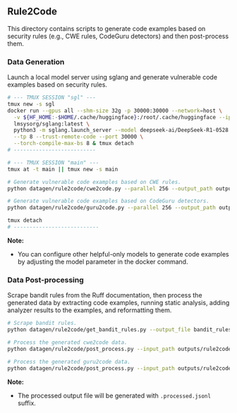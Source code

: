## Rule2Code

This directory contains scripts to generate code examples based on security rules (e.g., CWE rules, CodeGuru detectors) and then post-process them.

### Data Generation

Launch a local model server using sglang and generate vulnerable code examples based on security rules.

```bash
# --- TMUX SESSION "sgl" ---
tmux new -s sgl
docker run --gpus all --shm-size 32g -p 30000:30000 --network=host \
  -v ${HF_HOME:-$HOME/.cache/huggingface}:/root/.cache/huggingface --ipc=host \
  lmsysorg/sglang:latest \
  python3 -m sglang.launch_server --model deepseek-ai/DeepSeek-R1-0528 \
  --tp 8 --trust-remote-code --port 30000 \
  --torch-compile-max-bs 8 & tmux detach
# --------------------------

# --- TMUX SESSION "main" ---
tmux at -t main || tmux new -s main

# Generate vulnerable code examples based on CWE rules.
python datagen/rule2code/cwe2code.py --parallel 256 --output_path outputs/rule2code/cwe2code.jsonl --depth 1

# Generate vulnerable code examples based on CodeGuru detectors.
python datagen/rule2code/guru2code.py --parallel 256 --output_path outputs/rule2code/guru2code.jsonl --depth 1

tmux detach
# ---------------------------
```

**Note:**
- You can configure other helpful-only models to generate code examples by adjusting the model parameter in the docker command.

### Data Post-processing

Scrape bandit rules from the Ruff documentation, then process the generated data by extracting code examples, running static analysis, adding analyzer results to the examples, and reformatting them.

```bash
# Scrape bandit rules.
python datagen/rule2code/get_bandit_rules.py --output_file bandit_rules.json

# Process the generated cwe2code data.
python datagen/rule2code/post_process.py --input_path outputs/rule2code/cwe2code.jsonl --ruff_rules_path bandit_rules.json --source cwe2code

# Process the generated guru2code data.
python datagen/rule2code/post_process.py --input_path outputs/rule2code/guru2code.jsonl --ruff_rules_path bandit_rules.json --source guru2code
```

**Note:**
- The processed output file will be generated with `.processed.jsonl` suffix.
